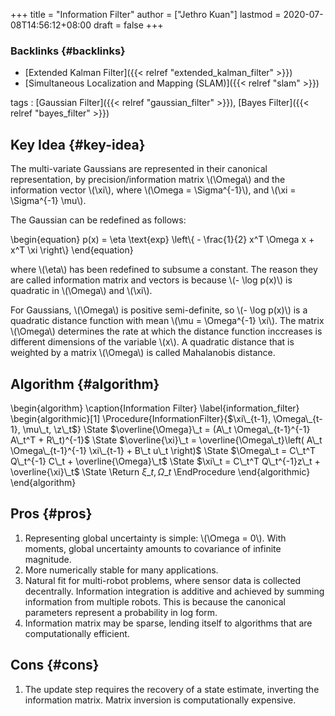 +++
title = "Information Filter"
author = ["Jethro Kuan"]
lastmod = 2020-07-08T14:56:12+08:00
draft = false
+++

### Backlinks {#backlinks}

- [Extended Kalman Filter]({{< relref "extended_kalman_filter" >}})
- [Simultaneous Localization and Mapping (SLAM)]({{< relref "slam" >}})

tags
: [Gaussian Filter]({{< relref "gaussian_filter" >}}), [Bayes Filter]({{< relref "bayes_filter" >}})

## Key Idea {#key-idea}

The multi-variate Gaussians are represented in their canonical
representation, by precision/information matrix \\(\Omega\\) and the
information vector \\(\xi\\), where \\(\Omega = \Sigma^{-1}\\), and \\(\xi =
\Sigma^{-1} \mu\\).

The Gaussian can be redefined as follows:

\begin{equation}
p(x) = \eta \text{exp} \left\\{ - \frac{1}{2} x^T \Omega x + x^T \xi \right\\}
\end{equation}

where \\(\eta\\) has been redefined to subsume a constant. The reason they
are called information matrix and vectors is because \\(- \log p(x)\\) is
quadratic in \\(\Omega\\) and \\(\xi\\).

For Gaussians, \\(\Omega\\) is positive semi-definite, so \\(- \log p(x)\\) is
a quadratic distance function with mean \\(\mu = \Omega^{-1} \xi\\). The
matrix \\(\Omega\\) determines the rate at which the distance function
inccreases is different dimensions of the variable \\(x\\). A quadratic
distance that is weighted by a matrix \\(\Omega\\) is called Mahalanobis
distance.

## Algorithm {#algorithm}

\begin{algorithm}
\caption{Information Filter}
\label{information_filter}
\begin{algorithmic}[1]
\Procedure{InformationFilter}{$\xi\_{t-1}, \Omega\_{t-1}, \mu\_t, \z\_t$}
\State $\overline{\Omega}\_t = (A\_t \Omega\_{t-1}^{-1} A\_t^T + R\_t)^{-1}$
\State $\overline{\xi}\_t = \overline{\Omega\_t}\left( A\_t
      \Omega\_{t-1}^{-1} \xi\_{t-1} + B\_t u\_t  \right)$
\State $\Omega\_t = C\_t^T Q\_t^{-1} C\_t + \overline{\Omega}\_t$
\State $\xi\_t = C\_t^T Q\_t^{-1}z\_t + \overline{\xi}\_t$
\State \Return $\xi\_t, \Omega\_t$
\EndProcedure
\end{algorithmic}
\end{algorithm}

## Pros {#pros}

1.  Representing global uncertainty is simple: \\(\Omega = 0\\). With
    moments, global uncertainty amounts to covariance of infinite magnitude.
2.  More numerically stable for many applications.
3.  Natural fit for multi-robot problems, where sensor data is
    collected decentrally. Information integration is additive and
    achieved by summing information from multiple robots. This is
    because the canonical parameters represent a probability in log
    form.
4.  Information matrix may be sparse, lending itself to algorithms that
    are computationally efficient.

## Cons {#cons}

1.  The update step requires the recovery of a state estimate,
    inverting the information matrix. Matrix inversion is
    computationally expensive.
